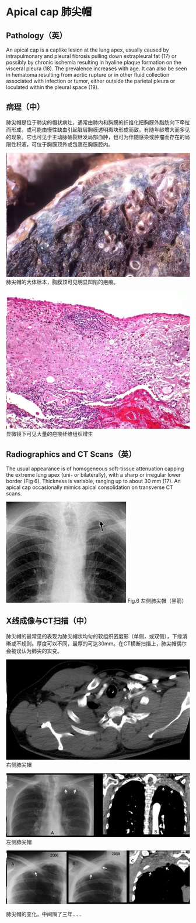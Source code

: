 # Apical cap 肺尖帽
## Pathology（英）
An apical cap is a caplike lesion at the lung apex, usually caused by intrapulmonary and pleural fibrosis pulling down extrapleural fat (17) or possibly by chronic ischemia resulting in hyaline plaque formation on the visceral pleura (18). The prevalence increases with age. It can also be seen in hematoma resulting from aortic rupture or in other fluid collection associated with infection or tumor, either outside the parietal pleura or loculated within the pleural space (19).
## 病理（中）
肺尖帽是位于肺尖的帽状病灶，通常由肺内和胸膜的纤维化把胸膜外脂肪向下牵拉而形成，或可能由慢性缺血引起脏层胸膜透明斑块形成而致。有随年龄增大而多见的现象。它也可见于主动脉破裂继发局部血肿，也可为伴随感染或肿瘤而存在的局限性积液，可位于胸膜顶外或包裹在胸膜腔内。

![](./_image/2017-04-30-10-32-17.jpg)
肺尖帽的大体标本，胸膜顶可见明显凹陷的疤痕。

![](./_image/2017-04-30-10-32-32.jpg)
显微镜下可见大量的疤痕纤维组织增生
## Radiographics and CT Scans（英）
The usual appearance is of homogeneous soft-tissue attenuation capping the extreme lung apex (uni- or bilaterally), with a sharp or irregular lower border (Fig 6). Thickness is variable, ranging up to about 30 mm (17). An apical cap occasionally mimics apical consolidation on transverse CT scans.

![](./_image/2017-04-30-10-33-11.jpg)
Fig.6 左侧肺尖帽（黑箭）
## X线成像与CT扫描（中）
肺尖帽的最常见的表现为肺尖帽状均匀的软组织密度影（单侧，或双侧），下缘清晰或不规则。厚度可以不同，最厚的可达30mm。在CT横断扫描上，肺尖帽偶尔会被误认为肺尖的实变。

![](./_image/2017-04-30-10-33-52.jpg)
右侧肺尖帽

![](./_image/2017-04-30-10-34-18.jpg)
左侧肺尖帽

![](./_image/2017-04-30-10-34-29.jpg)

肺尖帽的变化，中间隔了三年......


